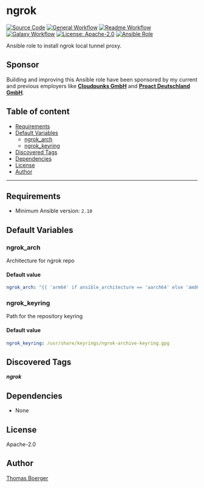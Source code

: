 # ngrok

[![Source Code](https://img.shields.io/badge/github-source%20code-blue?logo=github&amp;logoColor=white)](https://github.com/rolehippie/ngrok)
[![General Workflow](https://github.com/rolehippie/ngrok/actions/workflows/general.yml/badge.svg)](https://github.com/rolehippie/ngrok/actions/workflows/general.yml)
[![Readme Workflow](https://github.com/rolehippie/ngrok/actions/workflows/readme.yml/badge.svg)](https://github.com/rolehippie/ngrok/actions/workflows/readme.yml)
[![Galaxy Workflow](https://github.com/rolehippie/ngrok/actions/workflows/galaxy.yml/badge.svg)](https://github.com/rolehippie/ngrok/actions/workflows/galaxy.yml)
[![License: Apache-2.0](https://img.shields.io/github/license/rolehippie/ngrok)](https://github.com/rolehippie/ngrok/blob/master/LICENSE)
[![Ansible Role](https://img.shields.io/badge/role-rolehippie.ngrok-blue)](https://galaxy.ansible.com/rolehippie/ngrok)

Ansible role to install ngrok local tunnel proxy.

## Sponsor

Building and improving this Ansible role have been sponsored by my current and previous employers like **[Cloudpunks GmbH](https://cloudpunks.de)** and **[Proact Deutschland GmbH](https://www.proact.eu)**.

## Table of content

- [Requirements](#requirements)
- [Default Variables](#default-variables)
  - [ngrok_arch](#ngrok_arch)
  - [ngrok_keyring](#ngrok_keyring)
- [Discovered Tags](#discovered-tags)
- [Dependencies](#dependencies)
- [License](#license)
- [Author](#author)

---

## Requirements

- Minimum Ansible version: `2.10`


## Default Variables

### ngrok_arch

Architecture for ngrok repo

#### Default value

```YAML
ngrok_arch: "{{ 'arm64' if ansible_architecture == 'aarch64' else 'amd64' }}"
```

### ngrok_keyring

Path for the repository keyring

#### Default value

```YAML
ngrok_keyring: /usr/share/keyrings/ngrok-archive-keyring.gpg
```

## Discovered Tags

**_ngrok_**


## Dependencies

- None

## License

Apache-2.0

## Author

[Thomas Boerger](https://github.com/tboerger)
